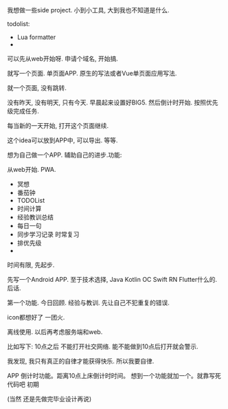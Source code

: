 我想做一些side project. 小到小工具, 大到我也不知道是什么. 



todolist:

- Lua formatter
- 



可以先从web开始呀. 申请个域名, 开始搞.

就写一个页面. 单页面APP. 原生的写法或者Vue单页面应用写法. 

就一个页面, 没有跳转. 

没有昨天, 没有明天, 只有今天. 早晨起来设置好BIG5. 然后倒计时开始. 按照优先级完成任务. 

每当新的一天开始, 打开这个页面继续. 

这个idea可以放到APP中, 可以导出. 等等. 





想为自己做一个APP. 辅助自己的进步.功能:

从web开始. PWA. 

- 冥想
- 番茄钟
- TODOList
- 时间计算
- 经验教训总结
- 每日一句
- 同步学习记录 时常复习
- 排优先级
- 

时间有限, 先起步.

先写一个Android APP. 至于技术选择, Java Kotlin OC Swift RN Flutter什么的. 后话.

第一个功能. 今日回顾. 经验与教训. 先让自己不犯重复的错误.

icon都想好了 一团火.  

离线使用. 以后再考虑服务端和web. 

比如写下: 10点之后 不能打开社交网络. 能不能做到10点后打开就会警示.

我发现, 我只有真正的自律才能获得快乐. 所以我要自律.

APP 倒计时功能。距离10点上床倒计时时间。
想到一个功能就加一个。就靠写死代码吧 初期



(当然 还是先做完毕业设计再说)